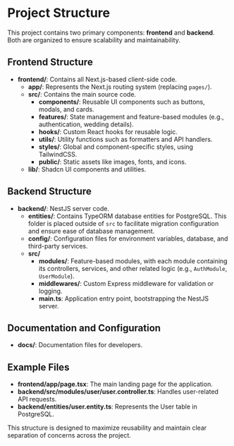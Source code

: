 # Project Structure

This project contains two primary components: **frontend** and **backend**. Both are organized to ensure scalability and maintainability.

## Frontend Structure

- **frontend/**: Contains all Next.js-based client-side code.
  - **app/**: Represents the Next.js routing system (replacing `pages/`).
  - **src/**: Contains the main source code.
    - **components/**: Reusable UI components such as buttons, modals, and cards.
    - **features/**: State management and feature-based modules (e.g., authentication, wedding details).
    - **hooks/**: Custom React hooks for reusable logic.
    - **utils/**: Utility functions such as formatters and API handlers.
    - **styles/**: Global and component-specific styles, using TailwindCSS.
    - **public/**: Static assets like images, fonts, and icons.
  - **lib/**: Shadcn UI components and utilities.

## Backend Structure

- **backend/**: NestJS server code.
  - **entities/**: Contains TypeORM database entities for PostgreSQL. This folder is placed outside of `src` to facilitate migration configuration and ensure ease of database management.
  - **config/**: Configuration files for environment variables, database, and third-party services.
  - **src/**
    - **modules/**: Feature-based modules, with each module containing its controllers, services, and other related logic (e.g., `AuthModule`, `UserModule`).
    - **middlewares/**: Custom Express middleware for validation or logging.
    - **main.ts**: Application entry point, bootstrapping the NestJS server.

## Documentation and Configuration

- **docs/**: Documentation files for developers.

## Example Files

- **frontend/app/page.tsx**: The main landing page for the application.
- **backend/src/modules/user/user.controller.ts**: Handles user-related API requests.
- **backend/entities/user.entity.ts**: Represents the User table in PostgreSQL.

This structure is designed to maximize reusability and maintain clear separation of concerns across the project.
